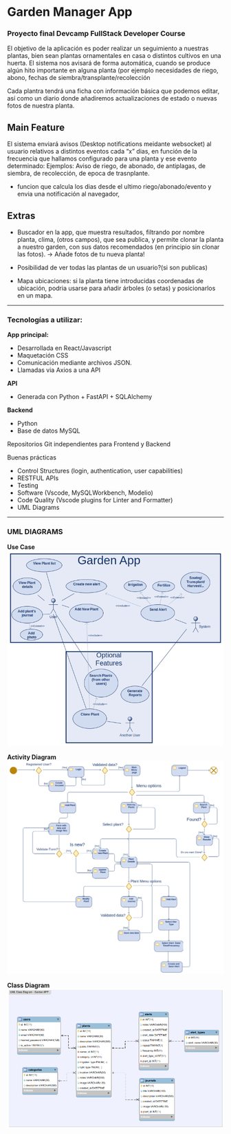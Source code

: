 # Garden Manager App

### Proyecto final Devcamp FullStack Developer Course

El objetivo de la aplicación es poder realizar un seguimiento a nuestras plantas, bien sean plantas ornamentales en casa o distintos cultivos en una huerta.
El sistema nos avisará de forma automática, cuando se produce algún hito importante en alguna planta (por ejemplo necesidades de riego, abono, fechas de siembra/transplante/recolección

Cada plantra tendrá una ficha con información básica que podemos editar, así como un diario donde añadiremos actualizaciones de estado o nuevas fotos de nuestra planta.

## Main Feature

El sistema enviará avisos (Desktop notifications meidante websocket) al usuario relativos a distintos eventos cada “x” dias, en función de la frecuencia que hallamos configurado para una planta y ese evento determinado:
Ejemplos:
Aviso de riego, de abonado, de antiplagas, de siembra, de recolección, de epoca de trasnplante.

- funcion que calcula los dias desde el ultimo riego/abonado/evento y envia una notificación al navegador,

## Extras

- Buscador en la app, que muestra resultados, filtrando por nombre planta, clima, (otros campos), que sea publica, y permite clonar la planta a nuestro garden, con sus datos recomendados (en principio sin clonar las fotos). → Añade fotos de tu nueva planta!
- Posibilidad de ver todas las plantas de un usuario?(si son publicas)

- Mapa ubicaciones: si la planta tiene introducidas coordenadas de ubicación, podria usarse para añadir árboles (o setas) y posicionarlos en un mapa.

---

### Tecnologías a utilizar:

**App principal:**

- Desarrollada en React/Javascript
- Maquetación CSS
- Comunicación mediante archivos JSON.
- Llamadas via Axios a una API

**API**

- Generada con Python + FastAPI + SQLAlchemy

**Backend**

- Python
- Base de datos MySQL

Repositorios Git independientes para Frontend y Backend

Buenas prácticas

- Control Structures (login, authentication, user capabilities)
- RESTFUL APIs
- Testing
- Software (Vscode, MySQLWorkbench, Modelio)
- Code Quality (Vscode plugins for Linter and Formatter)
- UML Diagrams

---

### UML DIAGRAMS

**Use Case**
![Use Case](<images/plants manager Use Case diagram.png>)

**Activity Diagram**
![Alt text](<images/Garden App Activity diagram.png>)

**Class Diagram**
![Alt text](<images/Garden Manager Class diagram.png>)
